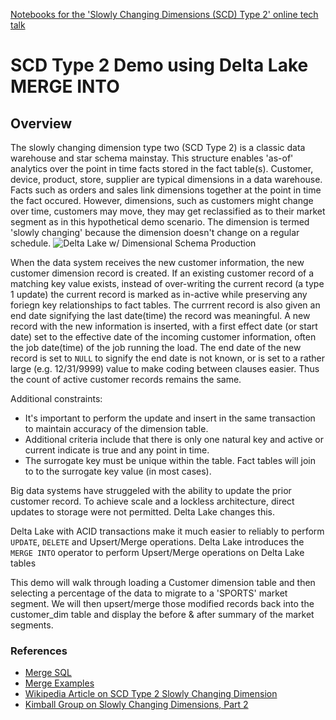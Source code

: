 [Notebooks for the 'Slowly Changing Dimensions (SCD) Type 2' online tech talk](https://www.youtube.com/watch?v=HZWwZG07hzQ)

# SCD Type 2 Demo using Delta Lake MERGE INTO

## Overview

The slowly changing dimension type two (SCD Type 2) is a classic data warehouse and star schema mainstay. This structure enables 'as-of' analytics over the point in time facts stored in the fact table(s). Customer, device, product, store, supplier are typical dimensions in a data warehouse. Facts such as orders and sales link dimensions together at the point in time the fact occured. However, dimensions, such as customers might change over time, customers may move, they may get reclassified as to their market segment as in this hypothetical demo scenario. The dimension is termed 'slowly changing' because the dimension doesn't change on a regular schedule.
![Delta Lake w/ Dimensional Schema Production]()

When the data system receives the new customer information, the new customer dimension record is created. If an existing customer record of a matching key value exists, instead of over-writing the current record (a type 1 update) the current record is marked as in-active while preserving any foriegn key relationships to fact tables. The currrent record is also given an end date signifying the last date(time) the record was meaningful. A new record with the new information is inserted, with a first effect date (or start date) set to the effective date of the incoming customer information, often the job date(time) of the job running the load. The end date of the new record is set to `NULL` to signify the end date is not known, or is set to a rather large (e.g. 12/31/9999) value to make coding between clauses easier.   Thus the count of active customer records remains the same. 

Additional constraints:
* It's important to perform the update and insert in the same transaction to maintain accuracy of the dimension table.
* Additional criteria include that there is only one natural key and active or current indicate is true and any point in time.
* The surrogate key must be unique within the table. Fact tables will join to to the surrogate key value (in most cases).

Big data systems have struggeled with the ability to update the prior customer record. To achieve scale and a lockless architecture, direct updates to storage were not permitted. Delta Lake changes this.

Delta Lake with ACID transactions make it much easier to reliably to perform `UPDATE`, `DELETE` and Upsert/Merge operations. Delta Lake introduces the `MERGE INTO` operator to perform Upsert/Merge operations on Delta Lake tables

This demo will walk through loading a Customer dimension table and then selecting a percentage of the data to migrate to a 'SPORTS' market segment. We will then upsert/merge those modified records back into the customer_dim table and display the before & after summary of the market segments.

### References
* [Merge SQL](https://docs.databricks.com/spark/latest/spark-sql/language-manual/merge-into.html)
* [Merge Examples](https://docs.databricks.com/delta/delta-update.html#merge-examples)
* [Wikipedia Article on SCD Type 2 Slowly Changing Dimension](https://en.wikipedia.org/w/index.php?title=Slowly_changing_dimension)
* [Kimball Group on Slowly Changing Dimensions, Part 2](https://www.kimballgroup.com/2008/09/slowly-changing-dimensions-part-2/)
